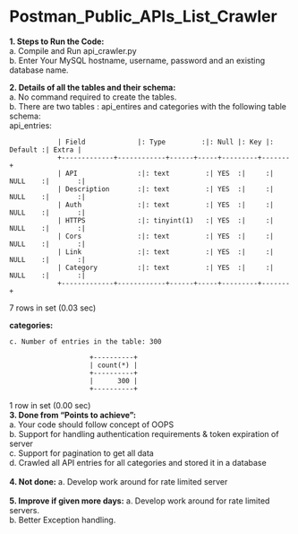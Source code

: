 # Postman_Public_APIs_List_Crawler

**1. Steps to Run the Code:** <br /> 
    a. Compile and Run api_crawler.py<br /> 
    b. Enter Your MySQL hostname, username, password and an existing database name.<br /> 
    
    

 **2. Details of all the tables and their schema:**<br /> 
    a. No command required to create the tables. <br /> 
    b. There are two tables : api_entires and categories with the following table schema:<br /> 
                 api_entries:<br /> 
               
                | Field             |: Type         :|: Null |: Key |: Default :| Extra |
                +-------------+------------+------+-----+---------+-------+
                | API               :|: text         :| YES  :|     :| NULL    :|       :|
                | Description       :|: text         :| YES  :|     :| NULL    :|       :|
                | Auth              :|: text         :| YES  :|     :| NULL    :|       :|
                | HTTPS             :|: tinyint(1)   :| YES  :|     :| NULL    :|       :|
                | Cors              :|: text         :| YES  :|     :| NULL    :|       :|
                | Link              :|: text         :| YES  :|     :| NULL    :|       :|
                | Category          :|: text         :| YES  :|     :| NULL    :|       :|
                +-------------+------------+------+-----+---------+-------+
7 rows in set (0.03 sec)

**categories:** <br /> 

    c. Number of entries in the table: 300

                        +----------+
                        | count(*) |
                        +----------+
                        |      300 |
                        +----------+
                        
1 row in set (0.00 sec)<br />
**3. Done from “Points to achieve”:** <br />
      a. Your code should follow concept of OOPS <br />
      b. Support for handling authentication requirements & token expiration of server <br />
      c. Support for pagination to get all data <br />
      d. Crawled all API entries for all categories and stored it in a database <br />
<br /> 
**4. Not done:**
      a. Develop work around for rate limited server <br />	
<br /> 
**5. Improve if given more days:**
      a. Develop work around for rate limited servers. <br />
      b. Better Exception handling. <br />
